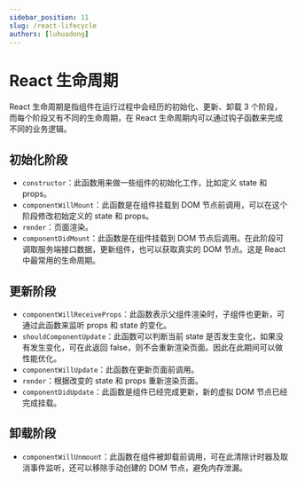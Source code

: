 ```yaml
---
sidebar_position: 11
slug: /react-lifecycle
authors: [luhuadong]
---
```


# React 生命周期

React 生命周期是指组件在运行过程中会经历的初始化、更新、卸载 3 个阶段，而每个阶段又有不同的生命周期，在 React 生命周期内可以通过钩子函数来完成不同的业务逻辑。



## 初始化阶段

- `constructor`：此函数用来做一些组件的初始化工作，比如定义 state 和 props。
- `componentWillMount`：此函数是在组件挂载到 DOM 节点前调用，可以在这个阶段修改初始定义的 state 和 props。
- `render`：页面渲染。
- `componentDidMount`：此函数是在组件挂载到 DOM 节点后调用。在此阶段可调取服务端接口数据，更新组件，也可以获取真实的 DOM 节点。这是 React 中最常用的生命周期。



## 更新阶段

- `componentWillReceiveProps`：此函数表示父组件渲染时，子组件也更新，可通过此函数来监听 props 和 state 的变化。
- `shouldComponentUpdate`：此函数可以判断当前 state 是否发生变化，如果没有发生变化，可在此返回 false，则不会重新渲染页面。因此在此期间可以做性能优化。
- `componentWillUpdate`：此函数在更新页面前调用。
- `render`：根据改变的 state 和 props 重新渲染页面。
- `componentDidUpdate`：此函数是组件已经完成更新，新的虚拟 DOM 节点已经完成挂载。



## 卸载阶段

- `componentWillUnmount`：此函数在组件被卸载前调用，可在此清除计时器及取消事件监听，还可以移除手动创建的 DOM 节点，避免内存泄漏。

